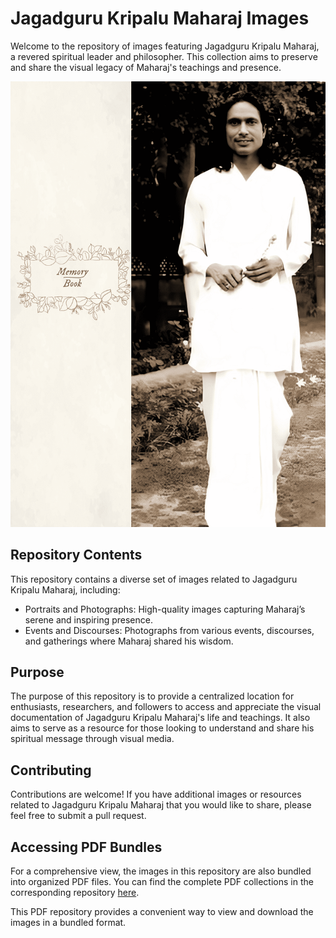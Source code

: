 # Jagadguru Kripalu Maharaj Images

Welcome to the repository of images featuring Jagadguru Kripalu Maharaj, a revered spiritual leader and philosopher. This collection aims to preserve and share the visual legacy of Maharaj's teachings and presence.

![Jagadguru Kripalu Maharaj](cover.png)

## Repository Contents

This repository contains a diverse set of images related to Jagadguru Kripalu Maharaj, including:

* Portraits and Photographs: High-quality images capturing Maharaj’s serene and inspiring presence.
* Events and Discourses: Photographs from various events, discourses, and gatherings where Maharaj shared his wisdom.

## Purpose

The purpose of this repository is to provide a centralized location for enthusiasts, researchers, and followers to access and appreciate the visual documentation of Jagadguru Kripalu Maharaj's life and teachings. It also aims to serve as a resource for those looking to understand and share his spiritual message through visual media.

## Contributing

Contributions are welcome! If you have additional images or resources related to Jagadguru Kripalu Maharaj that you would like to share, please feel free to submit a pull request.

## Accessing PDF Bundles

For a comprehensive view, the images in this repository are also bundled into organized PDF files. You can find the complete PDF collections in the corresponding repository [here](https://github.com/kishoriji/kripalu_maharaj_images_scrapbook/).

This PDF repository provides a convenient way to view and download the images in a bundled format.
